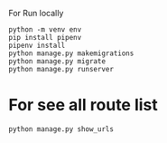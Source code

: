 For Run locally
```
python -m venv env
pip install pipenv
pipenv install
python manage.py makemigrations
python manage.py migrate
python manage.py runserver
```

# For see all route list

```
python manage.py show_urls
```


